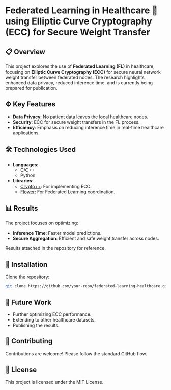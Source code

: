 # Federated Learning in Healthcare 🏥 using Elliptic Curve Cryptography (ECC) for Secure Weight Transfer

## 📋 Overview
This project explores the use of **Federated Learning (FL)** in healthcare, focusing on **Elliptic Curve Cryptography (ECC)** for secure neural network weight transfer between federated nodes. The research highlights enhanced data privacy, reduced inference time, and is currently being prepared for publication.

## ⚙️ Key Features
- **Data Privacy**: No patient data leaves the local healthcare nodes.
- **Security**: ECC for secure weight transfers in the FL process.
- **Efficiency**: Emphasis on reducing inference time in real-time healthcare applications.

## 🛠️ Technologies Used
- **Languages**:  
  - C/C++  
  - Python
- **Libraries**:  
  - [Crypto++](https://www.cryptopp.com/): For implementing ECC.  
  - [Flower](https://flower.dev/): For Federated Learning coordination.

## 📊 Results
The project focuses on optimizing:
- **Inference Time**: Faster model predictions.
- **Secure Aggregation**: Efficient and safe weight transfer across nodes.

Results attached in the repository for reference.

## 🚀 Installation
Clone the repository:
```bash
git clone https://github.com/your-repo/federated-learning-healthcare.git
```

## 🔮 Future Work
- Further optimizing ECC performance.
- Extending to other healthcare datasets.
- Publishing the results.

## 🤝 Contributing
Contributions are welcome! Please follow the standard GitHub flow.
## 📄 License
This project is licensed under the MIT License.
